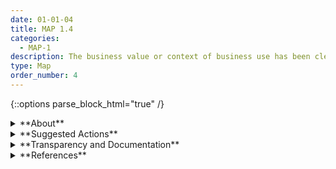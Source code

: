 ```yaml
---
date: 01-01-04
title: MAP 1.4
categories:
  - MAP-1
description: The business value or context of business use has been clearly defined or – in the case of assessing existing AI systems – re-evaluated.
type: Map
order_number: 4
---
```


{::options parse_block_html="true" /}

<details>
<summary markdown="span">**About**</summary>
<br>
Socio-technical AI risks emerge from the interplay between technical development decisions and how a system is used, who operates it, and the social context into which it is deployed. Addressing these risks is complex and requires a commitment to understanding how contextual factors may interact with AI lifecycle actions. One such contextual factor is how organizational mission and identified system purpose create incentives within AI system design, development, and deployment tasks that may result in positive and negative impacts. By establishing comprehensive and explicit enumeration of AI systems’ context of of business use and expectations, organizations can identify and manage these types of risks.

</details>

<details>
<summary markdown="span">**Suggested Actions**</summary>

- Document business value or context of business use 
- Reconcile documented concerns about the system’s purpose within the business context of use  compared to the organization’s stated values, mission statements, social responsibility commitments, and AI principles.
- Reconsider the design, implementation strategy, or deployment of AI systems with potential impacts that do not reflect institutional values.

</details>

<details>
<summary markdown="span">**Transparency and Documentation**</summary>
<br>
**Organizations can document the following:**
- What goals and objectives does the entity expect to achieve by designing, developing, and/or deploying the AI system?
- To what extent are the system outputs consistent with the entity’s values and principles to foster public trust and equity?
- To what extent are the metrics consistent with system goals, objectives, and constraints, including ethical and compliance considerations?

**AI Transparency Resources:**
- GAO-21-519SP: AI Accountability Framework for Federal Agencies & Other Entities. [URL](https://www.gao.gov/products/gao-21-519sp)
- Intel.gov: AI Ethics Framework for Intelligence Community  - 2020. [URL](https://www.intelligence.gov/artificial-intelligence-ethics-framework-for-the-intelligence-community)
- WEF Model AI Governance Framework Assessment 2020. [URL](https://www.pdpc.gov.sg/-/media/Files/PDPC/PDF-Files/Resource-for-Organisation/AI/SGModelAIGovFramework2.pdf)

</details>

<details>
<summary markdown="span">**References**</summary>    
<br>
Algorithm Watch. AI Ethics Guidelines Global Inventory. [URL](https://inventory.algorithmwatch.org/)

Ethical OS toolkit. [URL](https://ethicalos.org/)

Emanuel Moss and Jacob Metcalf. 2020. Ethics Owners: A New Model of Organizational Responsibility in Data-Driven Technology Companies. Data & Society Research Institute. [URL](https://datasociety.net/pubs/Ethics-Owners.pdf)

Future of Life Institute. Asilomar AI Principles. [URL](https://futureoflife.org/2017/08/11/ai-principles/)

Leonard Haas, Sebastian Gießler, and Veronika Thiel. 2020. In the realm of paper tigers – exploring the failings of AI ethics guidelines. (April 28, 2020). [URL](https://algorithmwatch.org/en/ai-ethics-guidelines-inventory-upgrade-2020/)

</details>




